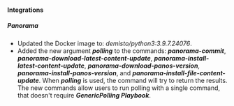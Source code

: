 
#### Integrations
##### Panorama
- Updated the Docker image to: *demisto/python3:3.9.7.24076*.
- Added the new argument ***polling*** to the commands: ***panorama-commit***, ***panorama-download-latest-content-update***, ***panorama-install-latest-content-update***, ***panorama-download-panos-version***, ***panorama-install-panos-version***, and ***panorama-install-file-content-update***. 
When ***polling*** is used, the command will try to return the results.
  The new commands allow users to run polling with a single command, that doesn't require ***GenericPolling Playbook***.